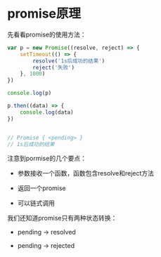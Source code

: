 # promise原理

先看看promise的使用方法：

```js
var p = new Promise((resolve, reject) => {
    setTimeout(() => {
        resolve('1s后成功的结果')
        reject('失败')
    }, 1000)
})

console.log(p)

p.then((data) => {
    console.log(data)
})


// Promise { <pending> }
// 1s后成功的结果
```

注意到pormise的几个要点：

- 参数接收一个函数，函数包含resolve和reject方法

- 返回一个promise

- 可以链式调用

我们还知道promise只有两种状态转换：

- pending -> resolved

- pending -> rejected


